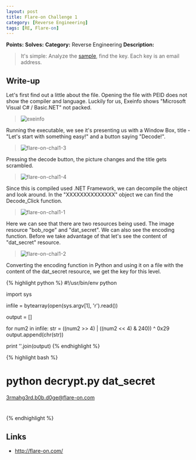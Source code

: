 ```yaml
---
layout: post
title: Flare-on Challenge 1
category: [Reverse Engineering]
tags: [RE, Flare-on]
---
```


**Points:**
**Solves:**
**Category:** Reverse Engineering
**Description:**

> It's simple: Analyze the [sample]({{site.url}}/assets/Challenge1.exe), find the key. Each key is an email address.

## Write-up

Let's first find out a little about the file. Opening the file with PEID does not show the compiler and language.
Luckily for us, Exeinfo shows "Microsoft Visual C# / Basic.NET" not packed.

> ![exeinfo]({{site.url}}/assets/flare-on-chal1-5.png)

Running the executable, we see it's presenting us with a Window Box, title - "Let's start with something easy!" and a button
saying "Decode!".

> ![flare-on-chal1-3]({{site.url}}/assets/flare-on-chal1-3.png)

Pressing the decode button, the picture changes and the title gets scrambled.

> ![flare-on-chal1-4]({{site.url}}/assets/flare-on-chal1-4.png)

Since this is compiled used .NET Framework, we can decompile the object and look around.
In the "XXXXXXXXXXXXXX" object we can find the Decode_Click function.

> ![flare-on-chal1-1]({{site.url}}/assets/flare-on-chal1-1.png)

Here we can see that there are two resources being used. The image resource "bob_roge" and "dat_secret".
We can also see the encoding function. Before we take advantage of that let's see the content of "dat_secret" resource.

> ![flare-on-chal1-2]({{site.url}}/assets/flare-on-chal1-2.png)

Converting the encoding function in Python and using it on a file with the content of the dat_secret resource, we get the key for this level.

{% highlight python  %}
#!/usr/bin/env python

import sys

infile = bytearray(open(sys.argv[1], 'r').read())

output = []

for num2 in infile:
	str = ((num2 >> 4) | ((num2 << 4) & 240)) ^ 0x29
	output.append(chr(str))

print ''.join(output)
{% endhighlight %}

{% highlight bash %}
# python decrypt.py dat_secret 
3rmahg3rd.b0b.d0ge@flare-on.com
# 
{% endhighlight %}

## Links

* <http://flare-on.com/>
